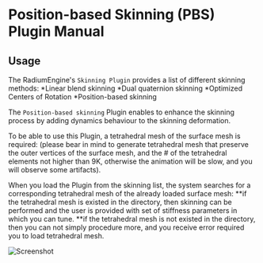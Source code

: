  # Position-based Skinning (PBS) Plugin Manual

## Usage

The RadiumEngine's `Skinning Plugin` provides a list of different skinning methods: 
*Linear blend skinning  *Dual quaternion skinning  *Optimized Centers of Rotation *Position-based skinning

The `Position-based skinning` Plugin enables to enhance the skinning process by adding dynamics behaviour to the skinning deformation.

To be able to use this Plugin, a tetrahedral mesh of the surface mesh is required:
(please bear in mind to generate tetrahedral mesh that preserve the outer vertices of the surface mesh,
 and the # of the tetrahedral elements not higher than 9K, otherwise the animation will be slow, and you will observe some artifacts).

When you load the Plugin from the skinning list, the system searches for a corresponding tetrahedral mesh of the already loaded surface mesh:
**if the tetrahedral mesh is existed in the directory, then skinning can be performed and the user is provided with set of stiffness parameters in which you can tune.
**if the tetrahedral mesh is not existed in the directory, then you can not simply procedure more, and you receive error required you to load tetrahedral mesh. 


![Screenshot](https://github.com/NadineAB/Radium-Engine/tree/master/Docs/master/PBS.png)